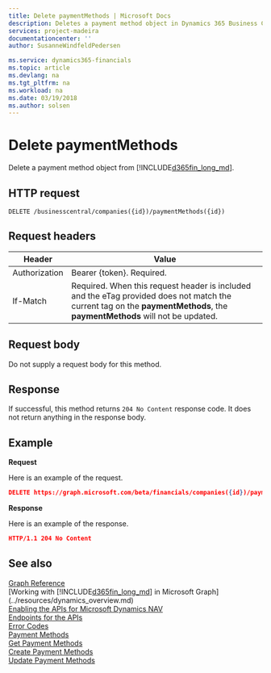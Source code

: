 ```yaml
---
title: Delete paymentMethods | Microsoft Docs
description: Deletes a payment method object in Dynamics 365 Business Central.
services: project-madeira
documentationcenter: ''
author: SusanneWindfeldPedersen

ms.service: dynamics365-financials
ms.topic: article
ms.devlang: na
ms.tgt_pltfrm: na
ms.workload: na
ms.date: 03/19/2018
ms.author: solsen
---
```


# Delete paymentMethods
Delete a payment method object from [!INCLUDE[d365fin_long_md](../../includes/d365fin_long_md.md)].

## HTTP request
```
DELETE /businesscentral/companies({id})/paymentMethods({id})
```

## Request headers

|Header         |Value                     |
|---------------|--------------------------|
|Authorization  |Bearer {token}. Required. |
|If-Match       |Required. When this request header is included and the eTag provided does not match the current tag on the **paymentMethods**, the **paymentMethods** will not be updated. |

## Request body
Do not supply a request body for this method.

## Response
If successful, this method returns ```204 No Content``` response code. It does not return anything in the response body.

## Example

**Request**

Here is an example of the request.

```json
DELETE https://graph.microsoft.com/beta/financials/companies({id})/paymentMethods({id})
```

**Response** 

Here is an example of the response. 

```json
HTTP/1.1 204 No Content
```

## See also
[Graph Reference](../api/dynamics_graph_reference.md)  
[Working with [!INCLUDE[d365fin_long_md](../../includes/d365fin_long_md.md)] in Microsoft Graph](../resources/dynamics_overview.md)  
[Enabling the APIs for Microsoft Dynamics NAV](../../enabling-apis-for-dynamics-nav.md)  
[Endpoints for the APIs](../../endpoints-apis-for-dynamics.md)  
[Error Codes](../dynamics_error_codes.md)  
[Payment Methods](../resources/dynamics_paymentmethods.md)  
[Get Payment Methods](../api/dynamics_paymentmethods_get.md)  
[Create Payment Methods](../api/dynamics_create_paymentmethods.md)      
[Update Payment Methods](../api/dynamics_paymentmethods_update.md)  
